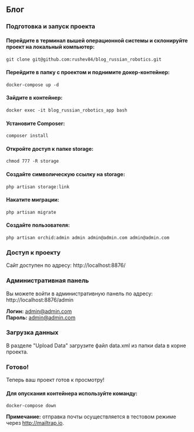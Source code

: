 ## Блог

### Подготовка и запуск проекта
#### Перейдите в терминал вышей операционной системы и склонируйте проект на локальный компьютер:
```console
git clone git@github.com:rushev84/blog_russian_robotics.git
```
#### Перейдите в папку с проектом и поднимите докер-контейнер:
```console
docker-compose up -d
```
#### Зайдите в контейнер:
```console
docker exec -it blog_russian_robotics_app bash
```
#### Установите Composer:
```console
composer install
```
#### Откройте доступ к папке storage:
```console
chmod 777 -R storage
```
#### Создайте символическую ссылку на storage:
```console
php artisan storage:link
```
#### Накатите миграции:
```console
php artisan migrate
```
#### Создайте пользователя:
```console
php artisan orchid:admin admin admin@admin.com admin@admin.com
```
### Доступ к проекту
Сайт доступен по адресу: http://localhost:8876/

### Административная панель
Вы можете войти в административную панель по адресу: 
http://localhost:8876/admin

<b>Логин:</b> admin@admin.com<br>
<b>Пароль:</b> admin@admin.com

### Загрузка данных
В разделе "Upload Data" загрузите файл data.xml из папки data в корне проекта.

### Готово!
Теперь ваш проект готов к просмотру!

#### Для опускания контейнера используйте команду:
```console
docker-compose down
```

<b>Примечание:</b> отправка почты осуществляется в тестовом режиме через http://mailtrap.io.
